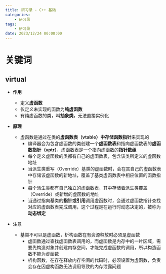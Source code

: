 ```yaml
---
title: 研习录 - C++ 基础
categories: 
    - 研习录
tags:
    - 研习录
date: 2023/12/24 00:00:00
---
```


# 关键词

## virtual

- **作用** 
    - 定义**虚函数**
    - 仅定义未实现的函数为**纯虚函数**
    - 有纯虚函数的类，叫**抽象类**，无法直接实例化
    
- **原理** 
    - 虚函数是通过在类的**虚函数表（vtable）**中存储**函数指针**来实现的
        - 编译器会为包含虚函数的类创建一个**虚函数表**和指向虚函数表的**虚函数指针（vptr）**，虚函数表是一个指向虚函数的**指针数组**
        - 每个定义虚函数的类都有自己的虚函数表，包含该类所定义的虚函数地址
        - 当派生类重写（Override）基类的虚函数时，会在其自己的虚函数表中存储该虚函数的新地址，覆盖了基类虚函数表中相应位置的函数指针
        - 每个派生类都有自己独立的虚函数表，其中存储着派生类覆盖（Override）或新增的虚函数的地址
        - 当通过指向基类的**指针或引用**调用虚函数时，会通过虚函数指针查找对应的虚函数表完成调用，这个过程是在运行时动态决定的，被称为**动态绑定**


- 注意
    - 基类不可以是虚函数，析构函数在有资源释放时必须是虚函数
        - 虚函数通过查找虚函数表调用的，而虚函数是内存中的一片区域，需要先构造对象并创建内存空间，才能完成虚函数的调用，所以构造函数不能为虚函数
        - 析构函数，在存在释放内存空间的代码时，必须设置为虚函数，负责会存在因虚构函数无法调用导致的内存泄露问题
